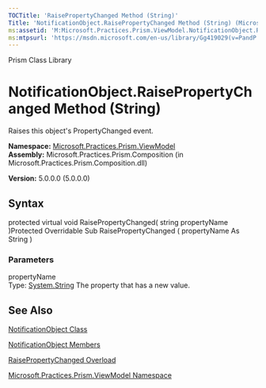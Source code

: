 ```yaml
---
TOCTitle: 'RaisePropertyChanged Method (String)'
Title: 'NotificationObject.RaisePropertyChanged Method (String) (Microsoft.Practices.Prism.ViewModel)'
ms:assetid: 'M:Microsoft.Practices.Prism.ViewModel.NotificationObject.RaisePropertyChanged(System.String)'
ms:mtpsurl: 'https://msdn.microsoft.com/en-us/library/Gg419029(v=PandP.50)'
---
```


Prism Class Library

NotificationObject.RaisePropertyChanged Method (String)
===========================================================

Raises this object's PropertyChanged event.

**Namespace:** [Microsoft.Practices.Prism.ViewModel](https://msdn.microsoft.com/library/microsoft.practices.prism.viewmodel)
**Assembly:** Microsoft.Practices.Prism.Composition (in Microsoft.Practices.Prism.Composition.dll)

**Version:** 5.0.0.0 (5.0.0.0)

## Syntax


protected virtual void RaisePropertyChanged( string propertyName )Protected Overridable Sub RaisePropertyChanged ( propertyName As String )

### Parameters

propertyName  
Type: [System.String](http://msdn.microsoft.com/en-us/library/s1wwdcbf)
The property that has a new value.

See Also
--------


[NotificationObject Class](https://msdn.microsoft.com/library/microsoft.practices.prism.viewmodel.notificationobject)

[NotificationObject Members](https://msdn.microsoft.com/allmembers.t:microsoft.practices.prism.viewmodel.notificationobject)

[RaisePropertyChanged Overload](https://msdn.microsoft.com/overload:microsoft.practices.prism.viewmodel.notificationobject.raisepropertychanged)

[Microsoft.Practices.Prism.ViewModel Namespace](https://msdn.microsoft.com/library/microsoft.practices.prism.viewmodel)
